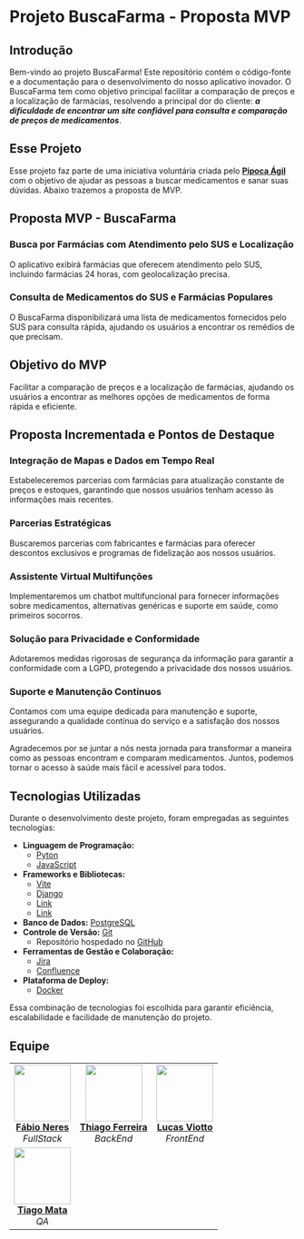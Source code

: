 # Projeto BuscaFarma - Proposta MVP

## Introdução

Bem-vindo ao projeto BuscaFarma! Este repositório contém o código-fonte e a documentação para o desenvolvimento do nosso aplicativo inovador. O BuscaFarma tem como objetivo principal facilitar a comparação de preços e a localização de farmácias, resolvendo a principal dor do cliente: **_a dificuldade de encontrar um site confiável para consulta e comparação de preços de medicamentos_**.

## Esse Projeto

Esse projeto faz parte de uma iniciativa voluntária criada pelo **[Pipoca Ágil](https://pipocaagil.com.br/)** com o objetivo de ajudar as pessoas a buscar medicamentos e sanar suas dúvidas. Abaixo trazemos a proposta de MVP.

## Proposta MVP - BuscaFarma

### Busca por Farmácias com Atendimento pelo SUS e Localização

O aplicativo exibirá farmácias que oferecem atendimento pelo SUS, incluindo farmácias 24 horas, com geolocalização precisa.

### Consulta de Medicamentos do SUS e Farmácias Populares

O BuscaFarma disponibilizará uma lista de medicamentos fornecidos pelo SUS para consulta rápida, ajudando os usuários a encontrar os remédios de que precisam.

## Objetivo do MVP

Facilitar a comparação de preços e a localização de farmácias, ajudando os usuários a encontrar as melhores opções de medicamentos de forma rápida e eficiente.

## Proposta Incrementada e Pontos de Destaque

### Integração de Mapas e Dados em Tempo Real

Estabeleceremos parcerias com farmácias para atualização constante de preços e estoques, garantindo que nossos usuários tenham acesso às informações mais recentes.

### Parcerias Estratégicas

Buscaremos parcerias com fabricantes e farmácias para oferecer descontos exclusivos e programas de fidelização aos nossos usuários.

### Assistente Virtual Multifunções

Implementaremos um chatbot multifuncional para fornecer informações sobre medicamentos, alternativas genéricas e suporte em saúde, como primeiros socorros.

### Solução para Privacidade e Conformidade

Adotaremos medidas rigorosas de segurança da informação para garantir a conformidade com a LGPD, protegendo a privacidade dos nossos usuários.

### Suporte e Manutenção Contínuos

Contamos com uma equipe dedicada para manutenção e suporte, assegurando a qualidade contínua do serviço e a satisfação dos nossos usuários.

Agradecemos por se juntar a nós nesta jornada para transformar a maneira como as pessoas encontram e comparam medicamentos. Juntos, podemos tornar o acesso à saúde mais fácil e acessível para todos.

## Tecnologias Utilizadas

Durante o desenvolvimento deste projeto, foram empregadas as seguintes tecnologias:

- **Linguagem de Programação:** 
  - [Pyton](https://www.python.org/)
  - [JavaScript](https://developer.mozilla.org/pt-BR/docs/Web/JavaScript)
- **Frameworks e Bibliotecas:**
  - [Vite](https://vitejs.dev/)
  - [Django](https://www.djangoproject.com/)
  - [Link]()
  - [Link]()
- **Banco de Dados:** [PostgreSQL](https://www.postgresql.org/)
- **Controle de Versão:** [Git](https://git-scm.com/)
  - Repositório hospedado no [GitHub](https://github.com/)
- **Ferramentas de Gestão e Colaboração:**
  - [Jira](https://www.atlassian.com/software/jira)
  - [Confluence](https://www.atlassian.com/software/confluence)
- **Plataforma de Deploy:**
  - [Docker](https://www.docker.com/)

Essa combinação de tecnologias foi escolhida para garantir eficiência, escalabilidade e facilidade de manutenção do projeto.


## Equipe

<div align="center">
  <table>
    <tr>
      <td align="center">
        <img src="https://avatars.githubusercontent.com/u/50967217?v=4" width="100" ><br>
        <a href="https://github.com/neresfabio" ><b>Fábio Neres</b></a><br>
        <i>FullStack</i>
      </td>
      <td align="center">
        <img src="https://avatars.githubusercontent.com/u/108550945?v=4" width="100" ><br>
        <a href="https://github.com/thiagoferreirapy" ><b>Thiago Ferreira</b></a><br>
        <i>BackEnd</i>
      </td>
      <td align="center">
        <img src="https://avatars.githubusercontent.com/u/91827021?v=4" width="100" ><br>
        <a href="https://github.com/viotto-lucas" ><b>Lucas Viotto</b></a><br>
        <i>FrontEnd</i>
      </td>
    </tr>
    <tr>
      <td align="center">
        <img src="https://avatars.githubusercontent.com/u/56051094?v=4" width="100" ><br>
        <a href="https://github.com/TiagoMata" ><b>Tiago Mata</b></a><br>
        <i>QA</i>
      </td>
    </tr>
  </table>
</div>

